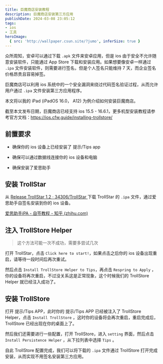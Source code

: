 ```yaml
---
title: 巨魔商店安装教程
description: 巨魔商店安装第三方应用
publishDate: 2024-03-08 23:05:12
tags:
- ios
- 工具
heroImage:
  { src: 'http://wallpaper.csun.site/?jumo', inferSize: true }
---
```


众所周知，安卓可以通过下载 `.apk` 文件来安卓应用，但是 ios 由于安全不允许随意安装软件，只能通过 App Store 下载和安装应用。如果想要像安卓一样通过 `.ipa` 文件安装软件，则需要进行签名，但是个人签名只能维持 7 天，而企业签名价格昂贵且容易掉签。

巨魔商店可以利用 ios 系统中的一个安全漏洞来绕过代码签名验证过程，从而允许用户通过 `.ipa` 文件安装第三方应用程序。

本文将以我的 iPad (iPadOS 16.0， A12) 为例介绍如何安装巨魔商店。

截至本文发布日期，巨魔商店已经支持 ios 15.5 - 16.6.1，更多机型安装教程请参考官方文档：https://ios.cfw.guide/installing-trollstore/

## 前置要求

* 确保你的 ios 设备上已经安装了 提示/Tips app

* 确保可以通过数据线连接你的 ios 设备和电脑

* 确保安装了爱思助手

## 安装 TrollStar

从 [Release TrollStar 1.2 · 34306/TrollStar ](https://github.com/34306/TrollStar/releases/tag/1.2) 下载 TrollStar 的 `.ipa` 文件，通过爱思助手自签名安装到你的 ios 设备。

[爱思助手iPA - 自签教程 - 知乎 (zhihu.com)](https://zhuanlan.zhihu.com/p/608795076)

## 注入 TrollStore Helper

> 这个方法可能一次不成功，需要多尝试几次

打开 TrollStar，点击 `Click here to start!`，如果点击之后你的 ios 设备出现重启，请等待一段时间后再次重试。

然后点击 `Install TrollStore Helper to Tips`，再点击 `Respring to Apply` ，你的设备将再次重启，不过没关系这是正常现象，这个时候我们的 TrollStore Helper 就已经注入成功了。

## 安装 TrollStore

打开 提示/Tips APP，此时你的 提示/Tips APP 已经被注入了 TrollStore Helper，点击 `Install TrollStore` ，这时你的设备将会再次重启，重启完成后，TrollStore 已经出现在你的桌面上了。

然后我们还需要进行一些配置，打开 TrollStore，进入 `setting` 界面，然后点击 `Install Persistence Helper` ，从下拉列表中选择 `Tips` 。

自此 TrollStore 配置完成，我们可以将下载的 `.ipa` 文件通过 TrollStore 打开完成安装，从而实现不用签名安装第三方应用。